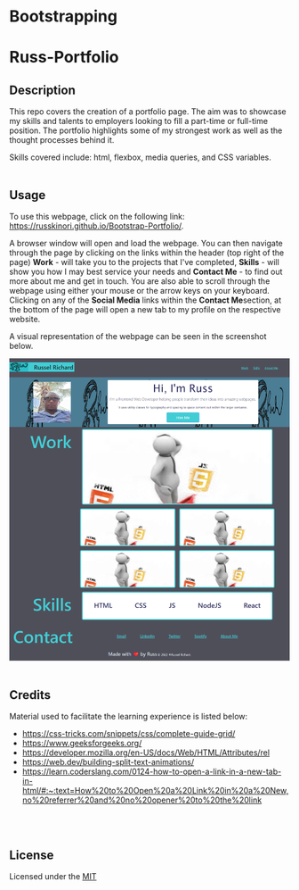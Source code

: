 # Bootstrapping

# Russ-Portfolio

## Description
This repo covers the creation of a portfolio page. The aim was to showcase my skills and talents to employers looking to fill a part-time or full-time position. The portfolio highlights some of my strongest work as well as the thought processes behind it.

Skills covered include: html, flexbox, media queries, and CSS variables. 
<br>
<br>

## Usage
To use this webpage, click on the following link: https://russkinori.github.io/Bootstrap-Portfolio/.

A browser window will open and load the webpage. You can then navigate through the page by clicking on the links within the header (top right of the page) **Work** - will take you to the projects that I've completed, **Skills** - will show you how I may best service your needs and **Contact Me** - to find out more about me and get in touch. You are also able to scroll through the webpage using either your mouse or the arrow keys on your keyboard. Clicking on any of the **Social Media** links within the **Contact Me**section, at the bottom of the page will open a new tab to my profile on the respective website.

A visual representation of the webpage can be seen in the screenshot below.

![The portfolio webpage includes a header with a navigation bar, a banner image, and cards with text and images, as well as a footer.](./Images/screenshot.png)
<br>
<br>

## Credits
Material used to facilitate the learning experience is listed below: 
- https://css-tricks.com/snippets/css/complete-guide-grid/
- https://www.geeksforgeeks.org/
- https://developer.mozilla.org/en-US/docs/Web/HTML/Attributes/rel
- https://web.dev/building-split-text-animations/
- https://learn.coderslang.com/0124-how-to-open-a-link-in-a-new-tab-in-html/#:~:text=How%20to%20Open%20a%20Link%20in%20a%20New,no%20referrer%20and%20no%20opener%20to%20the%20link
<br>
<br>

## License
Licensed under the [MIT](./LICENSE)

